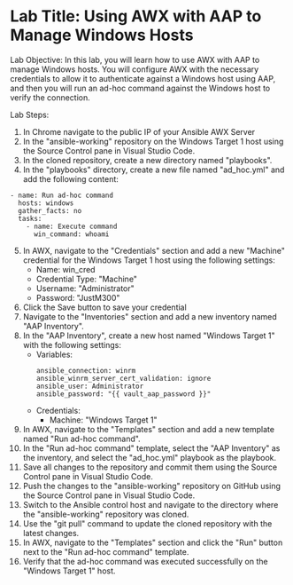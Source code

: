 # Lab Title: Using AWX with AAP to Manage Windows Hosts

Lab Objective: In this lab, you will learn how to use AWX with AAP to manage Windows hosts. You will configure AWX with the necessary credentials to allow it to authenticate against a Windows host using AAP, and then you will run an ad-hoc command against the Windows host to verify the connection.

Lab Steps:

1. In Chrome navigate to the public IP of your Ansible AWX Server
2. In the "ansible-working" repository on the Windows Target 1 host using the Source Control pane in Visual Studio Code.
3. In the cloned repository, create a new directory named "playbooks".
4. In the "playbooks" directory, create a new file named "ad_hoc.yml" and add the following content:

```
- name: Run ad-hoc command
  hosts: windows
  gather_facts: no
  tasks:
    - name: Execute command
      win_command: whoami
```

5. In AWX, navigate to the "Credentials" section and add a new "Machine" credential for the Windows Target 1 host using the following settings:
   * Name: win_cred
   * Credential Type: "Machine"
   * Username: "Administrator"
   * Password: "JustM300"
6. Click the Save button to save your credential
7. Navigate to the "Inventories" section and add a new inventory named "AAP Inventory".
8. In the "AAP Inventory", create a new host named "Windows Target 1" with the following settings:
    * Variables:
        ```
        ansible_connection: winrm
        ansible_winrm_server_cert_validation: ignore
        ansible_user: Administrator
        ansible_password: "{{ vault_aap_password }}"
        ```
    * Credentials:
        * Machine: "Windows Target 1"
9. In AWX, navigate to the "Templates" section and add a new template named "Run ad-hoc command".
10. In the "Run ad-hoc command" template, select the "AAP Inventory" as the inventory, and select the "ad_hoc.yml" playbook as the playbook.
10. Save all changes to the repository and commit them using the Source Control pane in Visual Studio Code.
11. Push the changes to the "ansible-working" repository on GitHub using the Source Control pane in Visual Studio Code.
12. Switch to the Ansible control host and navigate to the directory where the "ansible-working" repository was cloned.
13. Use the "git pull" command to update the cloned repository with the latest changes.
14. In AWX, navigate to the "Templates" section and click the "Run" button next to the "Run ad-hoc command" template.
15. Verify that the ad-hoc command was executed successfully on the "Windows Target 1" host.
